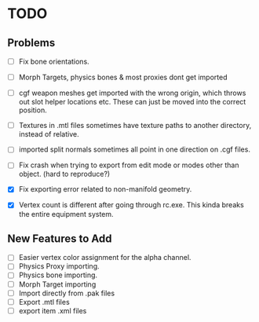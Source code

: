 # TODO
## Problems
- [ ] Fix bone orientations.
- [ ] Morph Targets, physics bones & most proxies dont get imported
- [ ] cgf weapon meshes get imported with the wrong origin, which throws out slot helper locations etc. These can just be moved into the correct position.
- [ ] Textures in .mtl files sometimes have texture paths to another directory, instead of relative.
- [ ] imported split normals sometimes all point in one direction on .cgf files.
- [ ] Fix crash when trying to export from edit mode or modes other than object. (hard to reproduce?)
- [x] Fix exporting error related to non-manifold geometry.
- [x] Vertex count is different after going through rc.exe. This kinda breaks the entire equipment system.



## New Features to Add
- [ ] Easier vertex color assignment for the alpha channel.
- [ ] Physics Proxy importing.
- [ ] Physics bone importing.
- [ ] Morph Target importing
- [ ] Import directly from .pak files
- [ ] Export .mtl files
- [ ] export item .xml files